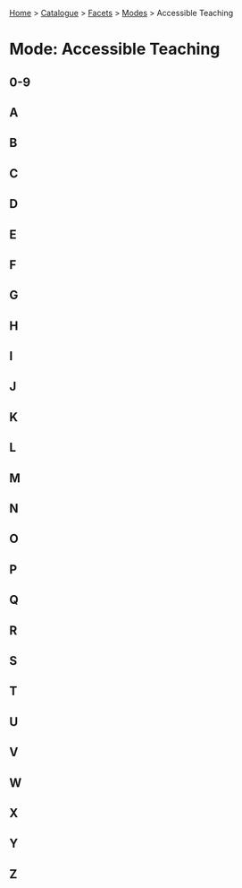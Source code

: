 [Home](../../../README.md) > [Catalogue](../../../Patterns_catalogue.md) > [Facets](../facets.md) > [Modes](modes.md) > Accessible Teaching
# Mode: Accessible Teaching

## 0-9

## A

## B

## C

## D

## E

## F

## G

## H

## I

## J

## K

## L

## M

## N

## O

## P

## Q

## R

## S

## T

## U

## V

## W

## X

## Y

## Z

